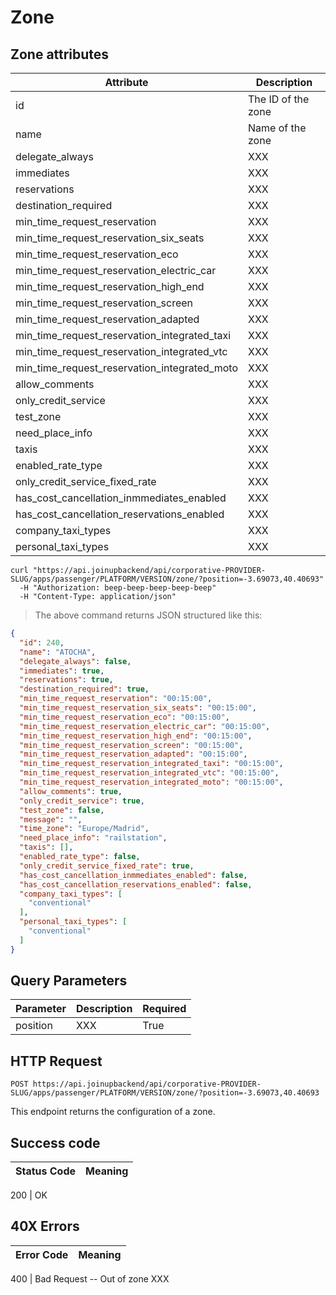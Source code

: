# Zone

## Zone attributes

Attribute | Description
--------- | -----------
id | The ID of the zone
name | Name of the zone
delegate_always | XXX
immediates | XXX
reservations | XXX
destination_required | XXX
min_time_request_reservation | XXX
min_time_request_reservation_six_seats | XXX
min_time_request_reservation_eco | XXX
min_time_request_reservation_electric_car | XXX
min_time_request_reservation_high_end | XXX
min_time_request_reservation_screen | XXX
min_time_request_reservation_adapted | XXX
min_time_request_reservation_integrated_taxi | XXX
min_time_request_reservation_integrated_vtc | XXX
min_time_request_reservation_integrated_moto | XXX
allow_comments | XXX
only_credit_service | XXX
test_zone | XXX
need_place_info | XXX
taxis | XXX
enabled_rate_type | XXX
only_credit_service_fixed_rate | XXX
has_cost_cancellation_inmmediates_enabled | XXX
has_cost_cancellation_reservations_enabled | XXX
company_taxi_types | XXX
personal_taxi_types | XXX


```shell
curl "https://api.joinupbackend/api/corporative-PROVIDER-SLUG/apps/passenger/PLATFORM/VERSION/zone/?position=-3.69073,40.40693"
  -H "Authorization: beep-beep-beep-beep-beep"
  -H "Content-Type: application/json"

```

> The above command returns JSON structured like this:

```json
{
  "id": 240,
  "name": "ATOCHA",
  "delegate_always": false,
  "immediates": true,
  "reservations": true,
  "destination_required": true,
  "min_time_request_reservation": "00:15:00",
  "min_time_request_reservation_six_seats": "00:15:00",
  "min_time_request_reservation_eco": "00:15:00",
  "min_time_request_reservation_electric_car": "00:15:00",
  "min_time_request_reservation_high_end": "00:15:00",
  "min_time_request_reservation_screen": "00:15:00",
  "min_time_request_reservation_adapted": "00:15:00",
  "min_time_request_reservation_integrated_taxi": "00:15:00",
  "min_time_request_reservation_integrated_vtc": "00:15:00",
  "min_time_request_reservation_integrated_moto": "00:15:00",
  "allow_comments": true,
  "only_credit_service": true,
  "test_zone": false,
  "message": "",
  "time_zone": "Europe/Madrid",
  "need_place_info": "railstation",
  "taxis": [],
  "enabled_rate_type": false,
  "only_credit_service_fixed_rate": true,
  "has_cost_cancellation_inmmediates_enabled": false,
  "has_cost_cancellation_reservations_enabled": false,
  "company_taxi_types": [
    "conventional"
  ],
  "personal_taxi_types": [
    "conventional"
  ]
}
```

## Query Parameters


Parameter | Description | Required 
--------- | ----------- | ----------- 
position | XXX |  True


## HTTP Request

`POST https://api.joinupbackend/api/corporative-PROVIDER-SLUG/apps/passenger/PLATFORM/VERSION/zone/?position=-3.69073,40.40693`

This endpoint returns the configuration of a zone.

## Success code

Status Code | Meaning
---------- | -------

200 | OK


## 40X Errors

Error Code | Meaning
---------- | -------

400 | Bad Request -- Out of zone XXX